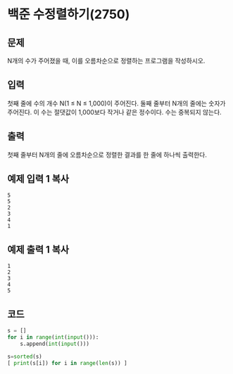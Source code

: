 # 백준 수정렬하기(2750)

## 문제

N개의 수가 주어졌을 때, 이를 오름차순으로 정렬하는 프로그램을 작성하시오.

## 입력

첫째 줄에 수의 개수 N(1 ≤ N ≤ 1,000)이 주어진다. 둘째 줄부터 N개의 줄에는 숫자가 주어진다. 이 수는 절댓값이 1,000보다 작거나 같은 정수이다. 수는 중복되지 않는다.

## 출력

첫째 줄부터 N개의 줄에 오름차순으로 정렬한 결과를 한 줄에 하나씩 출력한다.

## 예제 입력 1 복사

```
5
5
2
3
4
1
```

## 예제 출력 1 복사

```
1
2
3
4
5
```

## 코드

```python
s = []
for i in range(int(input())):
    s.append(int(input()))

s=sorted(s)
[ print(s[i]) for i in range(len(s)) ]
```

